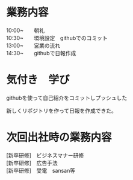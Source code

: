 # 業務内容
10:00~　　朝礼  
10:30~　　環境設定　githubでのコミット  
13:00~　　営業の流れ  
14:30~　　githubで日報作成  

# 気付き　学び
githubを使って自己紹介をコミットしプッシュした

新しくリポジトリを作って日報を作成できた。

# 次回出社時の業務内容
[新卒研修]　ビジネスマナー研修  
[新卒研修]　広告手法  
[新卒研修]　受電　sansan等
